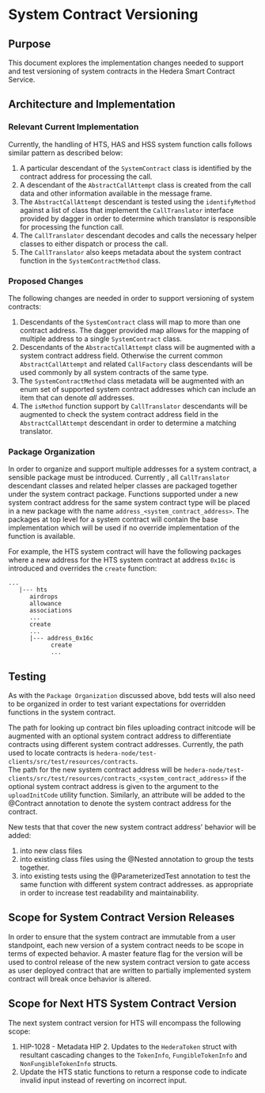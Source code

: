 # System Contract Versioning

## Purpose

This document explores the implementation changes needed to support and test versioning of system contracts in the Hedera Smart Contract Service.

## Architecture and Implementation

### Relevant Current Implementation

Currently, the handling of HTS, HAS and HSS system function calls follows similar pattern as described below:

1. A particular descendant of the `SystemContract` class is identified by the contract address for processing the call.
2. A descendant of the `AbstractCallAttempt` class is created from the call data and other information available in the message frame.
3. The `AbstractCallAttempt` descendant is tested using the `identifyMethod` against a list of class that implement the `CallTranslator` interface provided by dagger in order to determine which translator is responsible for processing the function call.
4. The `CallTranslator` descendant decodes and calls the necessary helper classes to either dispatch or process the call.
5. The `CallTranslator` also keeps metadata about the system contract function in the `SystemContractMethod` class.

### Proposed Changes

The following changes are needed in order to support versioning of system contracts:
1. Descendants of the `SystemContract` class will map to more than one contract address.  The dagger provided map allows for the mapping of multiple address to a single `SystemContract` class.
2. Descendants of the `AbstractCallAttempt` class will be augmented with a system contract address field.  Otherwise the current common `AbstractCallAttempt` and related `CallFactory` class descendants will be used commonly by all system contracts of the same type.
3. The `SystemContractMethod` class metadata will be augmented with an enum set of supported system contract addresses which can include an item that can denote _all_ addresses.
4. The `isMethod` function support by `CallTranslator` descendants will be augmented to check the system contract address field in the `AbstractCallAttempt` descendant in order to determine a matching translator.

### Package Organization

In order to organize and support multiple addresses for a system contract, a sensible package must be introduced.
Currently , all `CallTranslator` descendant classes and related helper classes are packaged together under the system contract package.
Functions supported under a new system contract address for the same system contract type will be placed in a new package with the name `address_<system_contract_address>`.
The packages at top level for a system contract will contain the base implementation which will be used if no override implementation of the function is available.

For example, the HTS system contract will have the following packages where a new address for the HTS system contract at address `0x16c` is introduced and overrides the `create` function:
```
...
   |--- hts
      airdrops
      allowance
      associations
      ...
      create
      ...
      |--- address_0x16c
            create
            ...
```

## Testing

As with the `Package Organization` discussed above, bdd tests will also need to be organized in order to test variant 
expectations for overridden functions in the system contract.  

The path for looking up contract bin files uploading contract initcode will be augmented with an optional system contract address
to differentiate contracts using different system contract addresses.
Currently, the path used to locate contracts is `hedera-node/test-clients/src/test/resources/contracts`.  
The path for the new system contract address will be `hedera-node/test-clients/src/test/resources/contracts_<system_contract_address>` if the optional 
system contract address is given to the argument to the `uploadInitCode` utility function.
Similarly, an attribute will be added to the @Contract annotation to denote the system contract address for the contract.

New tests that that cover the new system contract address' behavior will be added:
1. into new class files 
2. into existing class files using the @Nested annotation to group the tests together.
3. into existing tests using the @ParameterizedTest annotation to test the same function with different system contract addresses.
as appropriate in order to increase test readability and maintainability.

## Scope for System Contract Version Releases

In order to ensure that the system contract are immutable from a user standpoint,
each new version of a system contract needs to be scope in terms of expected behavior.  A master feature flag for the 
version will be used to control release of the new system contract version to gate access
as user deployed contract that are written to partially implemented system contract will break once behavior is altered.

## Scope for Next HTS System Contract Version

The next system contract version for HTS will encompass the following
scope:

1. HIP-1028 - Metadata HIP
   2. Updates to the `HederaToken` struct with resultant cascading changes to the `TokenInfo`, `FungibleTokenInfo` and `NonFungibleTokenInfo` structs.
2. Update the HTS static functions to return a response code to indicate invalid input instead of reverting on incorrect input.

